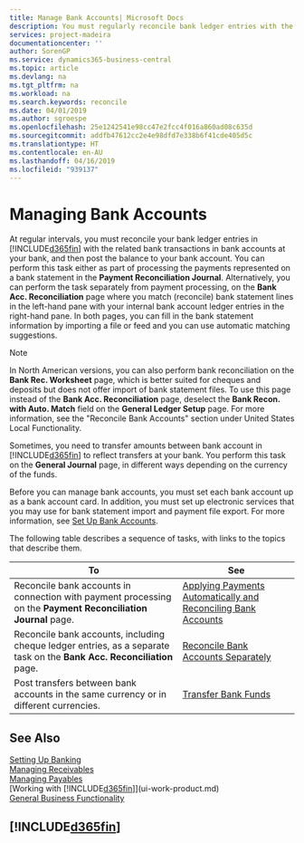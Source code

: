 ```yaml
---
title: Manage Bank Accounts| Microsoft Docs
description: You must regularly reconcile bank ledger entries with the related bank transactions in your bank accounts.
services: project-madeira
documentationcenter: ''
author: SorenGP
ms.service: dynamics365-business-central
ms.topic: article
ms.devlang: na
ms.tgt_pltfrm: na
ms.workload: na
ms.search.keywords: reconcile
ms.date: 04/01/2019
ms.author: sgroespe
ms.openlocfilehash: 25e1242541e98cc47e2fcc4f016a860ad08c635d
ms.sourcegitcommit: addfb47612cc2e4e98dfd7e338b6f41cde405d5c
ms.translationtype: HT
ms.contentlocale: en-AU
ms.lasthandoff: 04/16/2019
ms.locfileid: "939137"
---
```

# <a name="managing-bank-accounts"></a>Managing Bank Accounts
At regular intervals, you must reconcile your bank ledger entries in [!INCLUDE[d365fin](includes/d365fin_md.md)] with the related bank transactions in bank accounts at your bank, and then post the balance to your bank account. You can perform this task either as part of processing the payments represented on a bank statement in the **Payment Reconciliation Journal**. Alternatively, you can perform the task separately from payment processing, on the **Bank Acc. Reconciliation** page where you match (reconcile) bank statement lines in the left-hand pane with your internal bank account ledger entries in the right-hand pane. In both pages, you can fill in the bank statement information by importing a file or feed and you can use automatic matching suggestions.

> [!NOTE]  
> In North American versions, you can also perform bank reconciliation on the **Bank Rec. Worksheet** page, which is better suited for cheques and deposits but does not offer import of bank statement files. To use this page instead of the **Bank Acc. Reconciliation** page, deselect the **Bank Recon. with Auto. Match** field on the **General Ledger Setup** page. For more information, see the "Reconcile Bank Accounts" section under United States Local Functionality.

Sometimes, you need to transfer amounts between bank account in [!INCLUDE[d365fin](includes/d365fin_md.md)] to reflect transfers at your bank. You perform this task on the **General Journal** page, in different ways depending on the currency of the funds.

Before you can manage bank accounts, you must set each bank account up as a bank account card. In addition, you must set up electronic services that you may use for bank statement import and payment file export. For more information, see [Set Up Bank Accounts](bank-setup-banking.md).

The following table describes a sequence of tasks, with links to the topics that describe them.

| To | See |
| --- | --- |
| Reconcile bank accounts in connection with payment processing on the **Payment Reconciliation Journal** page. |[Applying Payments Automatically and Reconciling Bank Accounts](receivables-apply-payments-auto-reconcile-bank-accounts.md) |
| Reconcile bank accounts, including cheque ledger entries, as a separate task on the **Bank Acc. Reconciliation** page. |[Reconcile Bank Accounts Separately](bank-how-reconcile-bank-accounts-separately.md) |
| Post transfers between bank accounts in the same currency or in different currencies. |[Transfer Bank Funds](bank-how-transfer-bank-funds.md) |

## <a name="see-also"></a>See Also
[Setting Up Banking](bank-setup-banking.md)  
[Managing Receivables](receivables-manage-receivables.md)  
[Managing Payables](payables-manage-payables.md)    
[Working with [!INCLUDE[d365fin](includes/d365fin_md.md)]](ui-work-product.md)  
[General Business Functionality](ui-across-business-areas.md)  

## [!INCLUDE[d365fin](includes/free_trial_md.md)]  
 
